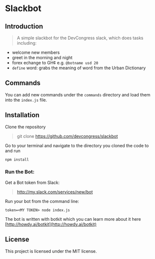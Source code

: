 # Slackbot

## Introduction

> A simple slackbot for the DevCongress slack, which does tasks including:

- welcome new members
- greet in the morning and night
- forex echange to GH¢ e.g. `@botname usd 20`
- `define` word: grabs the meaning of word from the Urban Dictionary

## Commands

You can add new commands under the `commands` directory and load them into the `index.js` file.

## Installation

Clone the repository

> git clone https://github.com/devcongress/slackbot

Go to your terminal and navigate to the directory you cloned the code to and run

```bash
npm install
```

### Run the Bot:

Get a Bot token from Slack:

> http://my.slack.com/services/new/bot

Run your bot from the command line:
    
```basb
token=<MY TOKEN> node index.js
```

The bot is written with botkit which you can learn more about it here [http://howdy.ai/botkit](http://howdy.ai/botkit)

## License

This project is licensed under the MIT license.
